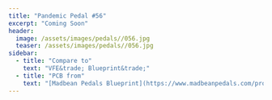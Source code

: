 ```yaml
---
title: "Pandemic Pedal #56"
excerpt: "Coming Soon"
header:
  image: /assets/images/pedals//056.jpg
  teaser: /assets/images/pedals//056.jpg
sidebar:
  - title: "Compare to"
    text: "VFE&trade; Blueprint&trade;"
  - title: "PCB from"
    text: "[Madbean Pedals Blueprint](https://www.madbeanpedals.com/projects/index.html)"
---
```


